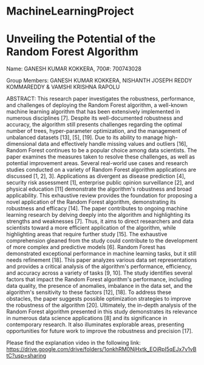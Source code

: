 # MachineLearningProject
# Unveiling the Potential of the Random Forest Algorithm

Name: GANESH KUMAR KOKKERA, 700#: 700743028

Group Members: GANESH KUMAR KOKKERA, NISHANTH JOSEPH REDDY KOMMAREDDY & VAMSHI KRISHNA RAPOLU

ABSTRACT:
This research paper investigates the robustness, performance, and challenges of deploying the Random Forest algorithm, a well-known machine learning algorithm that has been extensively implemented in numerous disciplines [7]. Despite its well-documented robustness and accuracy, the algorithm still presents challenges regarding the optimal number of trees, hyper-parameter optimization, and the management of unbalanced datasets [13], [5], [19]. Due to its ability to manage high-dimensional data and effectively handle missing values and outliers [16], Random Forest continues to be a popular choice among data scientists.
The paper examines the measures taken to resolve these challenges, as well as potential improvement areas. Several real-world use cases and research studies conducted on a variety of Random Forest algorithm applications are discussed [1, 2], 3]. Applications as divergent as disease prediction [4], security risk assessment [1], enterprise public opinion surveillance [2], and physical education [11] demonstrate the algorithm's robustness and broad applicability.
This exhaustive review provides the foundation for proposing a novel application of the Random Forest algorithm, demonstrating its robustness and efficacy [14]. The paper contributes to ongoing machine learning research by delving deeply into the algorithm and highlighting its strengths and weaknesses [7]. Thus, it aims to direct researchers and data scientists toward a more efficient application of the algorithm, while highlighting areas that require further study [15]. The exhaustive comprehension gleaned from the study could contribute to the development of more complex and predictive models [6].
Random Forest has demonstrated exceptional performance in machine learning tasks, but it still needs refinement [18]. This paper analyzes various data set representations and provides a critical analysis of the algorithm's performance, efficiency, and accuracy across a variety of tasks [9, 10]. The study identifies several factors that impact the Random Forest algorithm's performance, including data quality, the presence of anomalies, imbalance in the data set, and the algorithm's sensitivity to these factors [12], [18]. To address these obstacles, the paper suggests possible optimization strategies to improve the robustness of the algorithm [20]. Ultimately, the in-depth analysis of the Random Forest algorithm presented in this study demonstrates its relevance in numerous data science applications [8] and its significance in contemporary research. It also illuminates explorable areas, presenting opportunities for future work to improve the robustness and precision [17].

Please find the explanation video in the following link: https://drive.google.com/drive/folders/1onkhRM0NjHxtk_EOiRpI5qEJx7v1vBtC?usp=sharing
